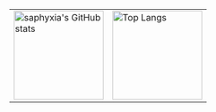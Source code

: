 
<table border="0">
<tr>
<td valign="top">
<img src="https://github-readme-stats.vercel.app/api?username=saphyxia&show_icons=true" alt="saphyxia's GitHub stats" height="160" />
</td>
<td valign="top">
<img src="https://github-readme-stats.vercel.app/api/top-langs/?username=saphyxia&layout=compact" alt="Top Langs" height="160" />
</td>
</tr>
</table>



